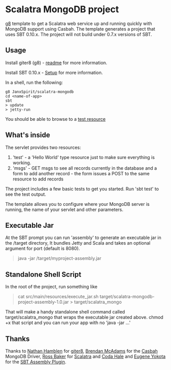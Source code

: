 # Scalatra MongoDB project

[g8](http://github.com/n8han/giter8) template to get a Scalatra web service up and running quickly with MongoDB support using Casbah. The template generates a project that uses SBT 0.10.x. The project will not build under 0.7.x versions of SBT.

## Usage

Install giter8 (g8) - [readme](http://github.com/n8han/giter8#readme) for more information.

Install SBT 0.10.x - [Setup](https://github.com/harrah/xsbt/wiki/Setup) for more information.

In a shell, run the following:

    g8 JanxSpirit/scalatra-mongodb
    cd <name-of-app>
    sbt
    > update
    > jetty-run
    
You should be able to browse to a [test resource](http://localhost:8080/test)

## What's inside

The servlet provides two resources:

1. 'test' - a 'Hello World' type resource just to make sure everything is working.
2. 'msgs' - GET msgs to see all records currently in the database and a form to add another record - the form issues a POST to the same resource to add records

The project includes a few basic tests to get you started. Run 'sbt test' to see the test output.

The template allows you to configure where your MongoDB server is running, the name of your servlet and other parameters.

## Executable Jar

At the SBT prompt you can run 'assembly' to generate an executable jar in the /target directory, It bundles Jetty and Scala and takes an optional argument for port (default is 8080).
> java -jar /target/myproject-assembly.jar

## Standalone Shell Script

In the root of the project, run something like

> cat src/main/resources/execute_jar.sh target/scalatra-mongodb-project-assembly-1.0.jar > target/scalatra_mongo

That will make a handy standalone shell command called target/scalatra_mongo that wraps the executable jar created above. chmod +x that script and you can run your app with no 'java -jar ...'

## Thanks

Thanks to [Nathan Hamblen](https://github.com/n8han) for [giter8](https://github.com/n8han/giter8), [Brendan McAdams](https://github.com/bwmcadams) for the [Casbah](https://github.com/mongodb/casbah) MongoDB Driver, [Ross Baker](https://github.com/rossabaker) for [Scalatra](https://github.com/scalatra/scalatra)
and [Coda Hale](https://github.com/codahale) and [Eugene Yokota](https://github.com/eed3si9n) for the [SBT Assembly Plugin](https://github.com/eed3si9n/sbt-assembly).
